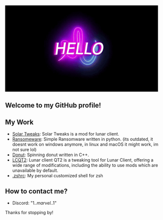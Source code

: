![Hello](gif.gif)

## Welcome to my GitHub profile!

## My Work

- [Solar Tweaks](https://github.com/theawesomeyopro1/Solar-Tweaks): Solar Tweaks is a mod for lunar client.
- [Ransomeware](https://github.com/theawesomeyopro1/Malware): Simple Ransomware written in python. (its outdated, it doesnt work on windows anymore, in linux and macOS it might work, im not sure lol)
- [Donut](https://github.com/theawesomeyopro1/donutcpp): Spinning donut written in C++.
- [LCQT2](https://github.com/theawesomeyopro1/LCQT2): Lunar client QT2 is a tweaking tool for Lunar Client, offering a wide range of modifications, including the ability to use mods which are unavailable by default.
- [.zshrc](https://github.com/theawesomeyopro1/.zshrc): My personal customized shell for zsh

## How to contact me?

- Discord: "1._.marvel._.1"

Thanks for stopping by!

